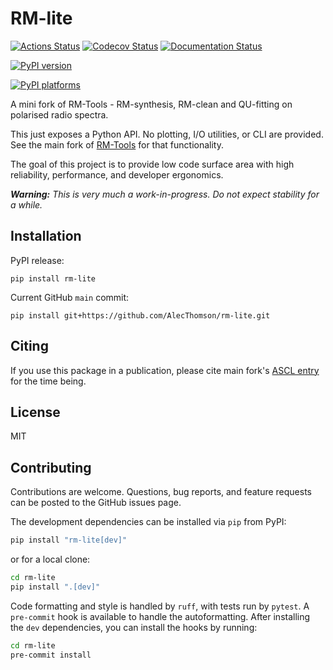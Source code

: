 # RM-lite

[![Actions Status][actions-badge]][actions-link]
[![Codecov Status][codecov-badge]][codecov-link]
[![Documentation Status][rtd-badge]][rtd-link]

[![PyPI version][pypi-version]][pypi-link]

<!-- [![Conda-Forge][conda-badge]][conda-link] -->

[![PyPI platforms][pypi-platforms]][pypi-link]

<!-- [![GitHub Discussion][github-discussions-badge]][github-discussions-link] -->

<!-- SPHINX-START -->

<!-- prettier-ignore-start -->
[codecov-link]:             https://codecov.io/gh/AlecThomson/rm-lite
[codecov-badge]:            https://codecov.io/gh/AlecThomson/rm-lite/graph/badge.svg?token=7EARBRN20D
[actions-badge]:            https://github.com/AlecThomson/rm-lite/workflows/CI/badge.svg
[actions-link]:             https://github.com/AlecThomson/rm-lite/actions
[conda-badge]:              https://img.shields.io/conda/vn/conda-forge/rm-lite
[conda-link]:               https://github.com/conda-forge/rm-lite-feedstock
[github-discussions-badge]: https://img.shields.io/static/v1?label=Discussions&message=Ask&color=blue&logo=github
[github-discussions-link]:  https://github.com/AlecThomson/rm-lite/discussions
[pypi-link]:                https://pypi.org/project/rm-lite/
[pypi-platforms]:           https://img.shields.io/pypi/pyversions/rm-lite
[pypi-version]:             https://img.shields.io/pypi/v/rm-lite
[rtd-badge]:                https://readthedocs.org/projects/rm-lite/badge/?version=latest
[rtd-link]:                 https://rm-lite.readthedocs.io/en/latest/?badge=latest

<!-- prettier-ignore-end -->

A mini fork of RM-Tools - RM-synthesis, RM-clean and QU-fitting on polarised
radio spectra.

This just exposes a Python API. No plotting, I/O utilities, or CLI are provided.
See the main fork of [RM-Tools](https://github.com/CIRADA-Tools/RM-Tools) for
that functionality.

The goal of this project is to provide low code surface area with high
reliability, performance, and developer ergonomics.

_**Warning:** This is very much a work-in-progress. Do not expect stability for
a while._

## Installation

PyPI release:
```
pip install rm-lite
```

Current GitHub `main` commit:
```
pip install git+https://github.com/AlecThomson/rm-lite.git
```

## Citing

If you use this package in a publication, please cite main fork's
[ASCL entry](https://ui.adsabs.harvard.edu/abs/2020ascl.soft05003P/abstract) for
the time being.

## License

MIT

## Contributing

Contributions are welcome. Questions, bug reports, and feature requests can be
posted to the GitHub issues page.

The development dependencies can be installed via `pip` from PyPI:

```bash
pip install "rm-lite[dev]"
```

or for a local clone:

```bash
cd rm-lite
pip install ".[dev]"
```

Code formatting and style is handled by `ruff`, with tests run by `pytest`. A
`pre-commit` hook is available to handle the autoformatting. After installing
the `dev` dependencies, you can install the hooks by running:

```bash
cd rm-lite
pre-commit install
```
